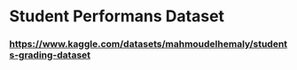 # Student Performans Dataset
### https://www.kaggle.com/datasets/mahmoudelhemaly/students-grading-dataset
